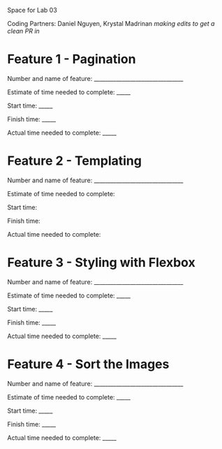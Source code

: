 Space for Lab 03

Coding Partners: Daniel Nguyen, Krystal Madrinan
*making edits to get a clean PR in*

# Feature 1 - Pagination
Number and name of feature: ________________________________

Estimate of time needed to complete: _____

Start time: _____

Finish time: _____

Actual time needed to complete: _____

# Feature 2 - Templating
Number and name of feature: ________________________________

Estimate of time needed to complete: 

Start time: 

Finish time: 

Actual time needed to complete: 

# Feature 3 - Styling with Flexbox
Number and name of feature: ________________________________

Estimate of time needed to complete: _____

Start time: _____

Finish time: _____

Actual time needed to complete: _____

# Feature 4 - Sort the Images
Number and name of feature: ________________________________

Estimate of time needed to complete: _____

Start time: _____

Finish time: _____

Actual time needed to complete: _____